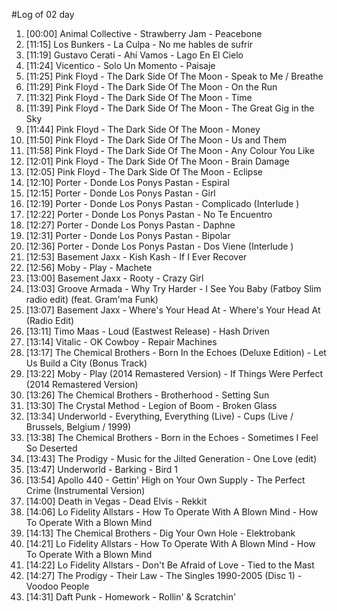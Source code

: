 #Log of 02 day

1. [00:00] Animal Collective - Strawberry Jam - Peacebone
1. [11:15] Los Bunkers - La Culpa - No me hables de sufrir
1. [11:19] Gustavo Cerati - Ahí Vamos - Lago En El Cielo
1. [11:24] Vicentico - Solo Un Momento - Paisaje
1. [11:25] Pink Floyd - The Dark Side Of The Moon - Speak to Me / Breathe
1. [11:29] Pink Floyd - The Dark Side Of The Moon - On the Run
1. [11:32] Pink Floyd - The Dark Side Of The Moon - Time
1. [11:39] Pink Floyd - The Dark Side Of The Moon - The Great Gig in the Sky
1. [11:44] Pink Floyd - The Dark Side Of The Moon - Money
1. [11:50] Pink Floyd - The Dark Side Of The Moon - Us and Them
1. [11:58] Pink Floyd - The Dark Side Of The Moon - Any Colour You Like
1. [12:01] Pink Floyd - The Dark Side Of The Moon - Brain Damage
1. [12:05] Pink Floyd - The Dark Side Of The Moon - Eclipse
1. [12:10] Porter - Donde Los Ponys Pastan - Espiral
1. [12:15] Porter - Donde Los Ponys Pastan - Girl
1. [12:19] Porter - Donde Los Ponys Pastan - Complicado (Interlude )
1. [12:22] Porter - Donde Los Ponys Pastan - No Te Encuentro
1. [12:27] Porter - Donde Los Ponys Pastan - Daphne
1. [12:31] Porter - Donde Los Ponys Pastan - Bipolar
1. [12:36] Porter - Donde Los Ponys Pastan - Dos Viene (Interlude )
1. [12:53] Basement Jaxx - Kish Kash - If I Ever Recover
1. [12:56] Moby - Play - Machete
1. [13:00] Basement Jaxx - Rooty - Crazy Girl
1. [13:03] Groove Armada - Why Try Harder - I See You Baby (Fatboy Slim radio edit) (feat. Gram'ma Funk)
1. [13:07] Basement Jaxx - Where's Your Head At - Where's Your Head At (Radio Edit)
1. [13:11] Timo Maas - Loud (Eastwest Release) - Hash Driven
1. [13:14] Vitalic - OK Cowboy - Repair Machines
1. [13:17] The Chemical Brothers - Born In the Echoes (Deluxe Edition) - Let Us Build a City (Bonus Track)
1. [13:22] Moby - Play (2014 Remastered Version) - If Things Were Perfect (2014 Remastered Version)
1. [13:26] The Chemical Brothers - Brotherhood - Setting Sun
1. [13:30] The Crystal Method - Legion of Boom - Broken Glass
1. [13:34] Underworld - Everything, Everything (Live) - Cups (Live / Brussels, Belgium / 1999)
1. [13:38] The Chemical Brothers - Born in the Echoes - Sometimes I Feel So Deserted
1. [13:43] The Prodigy - Music for the Jilted Generation - One Love (edit)
1. [13:47] Underworld - Barking - Bird 1
1. [13:54] Apollo 440 - Gettin' High on Your Own Supply - The Perfect Crime (Instrumental Version)
1. [14:00] Death in Vegas - Dead Elvis - Rekkit
1. [14:06] Lo Fidelity Allstars - How To Operate With A Blown Mind - How To Operate With a Blown Mind
1. [14:13] The Chemical Brothers - Dig Your Own Hole - Elektrobank
1. [14:21] Lo Fidelity Allstars - How To Operate With A Blown Mind - How To Operate With a Blown Mind
1. [14:22] Lo Fidelity Allstars - Don't Be Afraid of Love - Tied to the Mast
1. [14:27] The Prodigy - Their Law - The Singles 1990-2005 (Disc 1) - Voodoo People
1. [14:31] Daft Punk - Homework - Rollin' & Scratchin'

